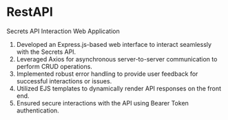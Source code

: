 # RestAPI
<p>Secrets API Interaction Web Application</p>
<ol>
  <li>Developed an Express.js-based web interface to interact seamlessly with the Secrets API.</li>
  <li>Leveraged Axios for asynchronous server-to-server communication to perform CRUD operations.</li>
  <li>Implemented robust error handling to provide user feedback for successful interactions or issues.</li>
  <li>Utilized EJS templates to dynamically render API responses on the front end.</li>
  <li>Ensured secure interactions with the API using Bearer Token authentication.</li>
</ol>

